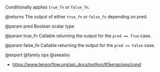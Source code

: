Conditionally applies `true_fn` or `false_fn`.

@returns
    The output of either `true_fn` or `false_fn` depending on pred.

@param pred
Boolean scalar type

@param true_fn
Callable returning the output for the `pred == True` case.

@param false_fn
Callable returning the output for the `pred == False` case.

@export
@family ops
@seealso
+ <https://www.tensorflow.org/api_docs/python/tf/keras/ops/cond>
